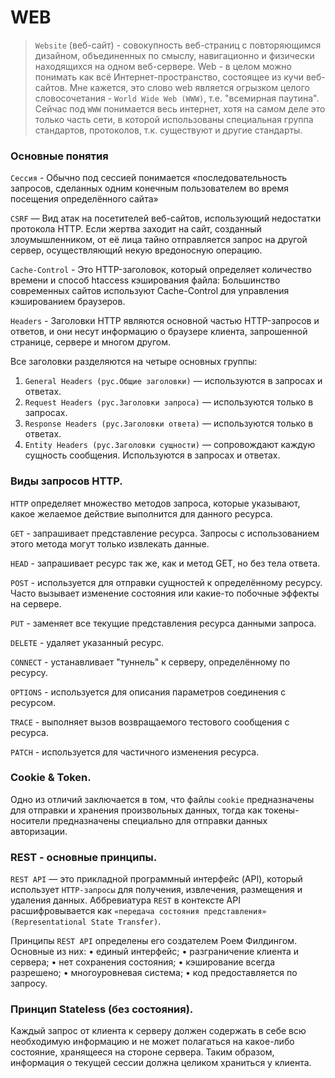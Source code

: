 # WEB

> `Website` (веб-сайт) - совокупность веб-страниц с повторяющимся дизайном, 
объединенных по смыслу, навигационно и физически находящихся на одном веб-сервере.
Web - в целом можно понимать как всё Интернет-пространство, состоящее из кучи веб-сайтов. 
Мне кажется, это слово web является огрызком целого словосочетания - `World Wide Web (WWW)`, т.е. "всемирная паутина". 
Сейчас под `WWW` понимается весь интернет, хотя на самом деле это только часть сети, в которой использованы специальная группа стандартов, протоколов, т.к. существуют и другие стандарты.

### Основные понятия
`Cессия` - Обычно под сессией понимается «последовательность запросов, сделанных одним конечным пользователем во время посещения определённого сайта»

`CSRF` — Вид атак на посетителей веб-сайтов, использующий недостатки протокола HTTP. Если жертва заходит на сайт, созданный злоумышленником, от её лица тайно отправляется запрос на другой сервер, осуществляющий некую вредоносную операцию.

`Cache-Control` - Это HTTP-заголовок, который определяет количество времени и способ htaccess кэширования файла: Большинство современных сайтов используют Cache-Control для управления кэшированием браузеров.

`Headers` - Заголовки HTTP являются основной частью HTTP-запросов и ответов, и они несут информацию о браузере клиента, запрошенной странице, сервере и многом другом.

Все заголовки разделяются на четыре основных группы:
1.	`General Headers (рус.Общие заголовки)` — используются в запросах и ответах.
2.	`Request Headers (рус.Заголовки запроса)` — используются только в запросах.
3.	`Response Headers (рус.Заголовки ответа)` — используются только в ответах.
4.	`Entity Headers (рус.Заголовки сущности)` — сопровождают каждую сущность сообщения. Используются в запросах и ответах.

### Виды запросов HTTP.
`HTTP` определяет множество методов запроса, которые указывают, какое желаемое действие выполнится для данного ресурса.

`GET` - запрашивает представление ресурса. Запросы с использованием этого метода могут только извлекать данные.

`HEAD` - запрашивает ресурс так же, как и метод GET, но без тела ответа.

`POST` - используется для отправки сущностей к определённому ресурсу. Часто вызывает изменение состояния или какие-то побочные эффекты на сервере.

`PUT` - заменяет все текущие представления ресурса данными запроса.

`DELETE` - удаляет указанный ресурс.

`CONNECT` - устанавливает "туннель" к серверу, определённому по ресурсу.

`OPTIONS` - используется для описания параметров соединения с ресурсом.

`TRACE` - выполняет вызов возвращаемого тестового сообщения с ресурса.

`PATCH` - используется для частичного изменения ресурса.

### Cookie & Token.
Одно из отличий заключается в том, что файлы `cookie` предназначены для отправки и хранения произвольных данных, тогда как токены-носители предназначены специально для отправки данных авторизации.

### REST - основные принципы.
`REST API` — это прикладной программный интерфейс (API), который использует `HTTP-запросы` для получения, извлечения, размещения и удаления данных. 
Аббревиатура `REST` в контексте API расшифровывается как `«передача состояния представления» (Representational State Transfer)`.

Принципы `REST API` определены его создателем Роем Филдингом.
Основные из них:
•	единый интерфейс;
•	разграничение клиента и сервера;
•	нет сохранения состояния;
•	кэширование всегда разрешено;
•	многоуровневая система;
•	код предоставляется по запросу.

### Принцип Stateless (без состояния).
Каждый запрос от клиента к серверу должен содержать в себе всю необходимую информацию и не может полагаться на какое-либо состояние, хранящееся на стороне сервера. Таким образом, информация о текущей сессии должна целиком храниться у клиента.

